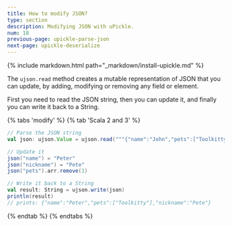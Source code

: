 ```yaml
---
title: How to modify JSON?
type: section
description: Modifying JSON with uPickle.
num: 18
previous-page: upickle-parse-json
next-page: upickle-deserialize
---
```


{% include markdown.html path="_markdown/install-upickle.md" %}

The `ujson.read` method creates a mutable representation of JSON that you can update, by adding, modifying or removing any field or element.

First you need to read the JSON string, then you can update it, and finally you can write it back to a String.

{% tabs 'modify' %}
{% tab 'Scala 2 and 3' %}
```scala
// Parse the JSON string
val json: ujson.Value = ujson.read("""{"name":"John","pets":["Toolkitty","Scaniel"]}""")

// Update it
json("name") = "Peter"
json("nickname") = "Pete"
json("pets").arr.remove(1)

// Write it back to a String
val result: String = ujson.write(json)
println(result)
// prints: {"name":"Peter","pets":["Toolkitty"],"nickname":"Pete"}
```
{% endtab %}
{% endtabs %}
